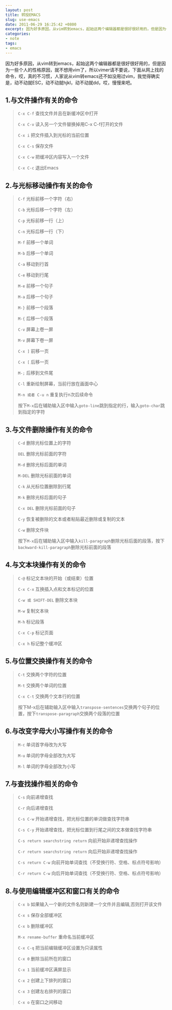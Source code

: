 ```yaml
---
layout: post
title: 转投EMACS
slug: use-emacs
date: 2011-06-29 16:25:42 +0800
excerpt: 因为好多原因，从vim转到emacs，起始这两个编辑器都是很好很好用的，但是因为一些个人的性格原因，就不想用vim了，所以vimer请不要说，下面从网上找的命令，哎，真的不习惯，人家说从vim转emacs还不如没用过vim，我觉得确实是，动不动就ESC，动不动就hjkl，动不动就dd，哎，慢慢来吧。
categories:
- note
tags:
- emacs
---
```


因为好多原因，从vim转到emacs，起始这两个编辑器都是很好很好用的，但是因为一些个人的性格原因，就不想用vim了，所以vimer请不要说，下面从网上找的命令，哎，真的不习惯，人家说从vim转emacs还不如没用过vim，我觉得确实是，动不动就ESC，动不动就hjkl，动不动就dd，哎，慢慢来吧。

## 1.与文件操作有关的命令

> `C-x C-f`    查找文件并且在新缓冲区中打开
>
> `C-x C-v`    读入另一个文件替换掉用C-x C-f打开的文件
>
> `C-x i`      把文件插入到光标的当前位置
>
> `C-x C-s`    保存文件
>
> `C-x C-w`    把缓冲区内容写入一个文件
>
> `C-x C-c`    退出Emacs

## 2.与光标移动操作有关的命令

> `C-f`     光标前移一个字符（右）
>
> `C-b`     光标后移一个字符（左）
>
> `C-p`     光标前移一行（上）
>
> `C-n`     光标后移一行（下）
>
> `M-f`     前移一个单词
>
> `M-b`     后移一个单词
>
> `C-a`     移动到行首
>
> `C-e`     移动到行尾
>
> `M-e`     前移一个句子
>
> `M-a`     后移一个句子
>
> `M-}`     前移一个段落
>
> `M-{`     后移一个段落
>
> `C-v`     屏幕上卷一屏
>
> `M-v`     屏幕下卷一屏
>
> `C-x ]`    前移一页
>
> `C-x [`    后移一页
>
> `M-;`     后移到文件尾
>
> `C-l`     重新绘制屏幕，当前行放在画面中心
>
> `M-n 或者 C-u n`  重复执行n次后续命令
>
> 按下`M-x`后在辅助输入区中输入`goto-line`跳到指定的行，输入`goto-char`跳到指定的字符

## 3.与文件删除操作有关的命令

> `C-d`      删除光标位置上的字符
>
> `DEL`      删除光标前面的字符
>
> `M-d`      删除光标后面的单词
>
> `M-DEL`    删除光标前面的单词
>
> `C-k`      从光标位置删除到行尾
>
> `M-k`      删除光标后面的句子
>
> `C-x DEL`  删除光标前面的句子
>
> `C-y`      恢复被删除的文本或者粘贴最近删除或复制的文本
>
> `C-w`      删除文件块
>
> 按下`M-x`后在辅助输入区中输入`kill-paragraph`删除光标后面的段落，按下`backward-kill-paragraph`删除光标前面的段落

## 4.与文本块操作有关的命令

> `C-@`     标记文本块的开始（或结束）位置
>
> `C-x C-x`    互换插入点和文本标记的位置
>
> `C-w 或 SHIFT-DEL`  删除文本块
>
> `M-w`     复制文本块
>
> `M-h`     标记段落
>
> `C-x C-p`    标记页面
>
> `C-x h`    标记整个缓冲区

## 5.与位置交换操作有关的命令

> `C-t`     交换两个字符的位置
>
> `M-t`     交换两个单词的位置
>
> `C-x C-t`    交换两个文本行的位置
>
> 按下M-x后在辅助输入区中输入`transpose-sentences`交换两个句子的位置，按下`transpose-paragraph`交换两个段落的位置

## 6.与改变字母大小写操作有关的命令

> `M-c`     单词首字母改为大写
>
> `M-u`     单词的字母全部改为大写
>
> `M-l`     单词的字母全部改为小写

## 7.与查找操作相关的命令

> `C-s`     向前递增查找
>
> `C-r`     向后递增查找
>
> `C-s C-w`    开始递增查找，把光标位置的单词做查找字符串
>
> `C-s C-y`    开始递增查找，把光标位置到行尾之间的文本做查找字符串
>
> `C-s return searchstring return`  向前开始非递增查找操作
>
> `C-r return searchstring return`  向后开始非递增查找操作
>
> `C-s return C-w`  向前开始单词查找（不受换行符、空格、标点符号影响）
>
> `C-r return C-w`  向后开始单词查找（不受换行符、空格、标点符号影响）

## 8.与使用编辑缓冲区和窗口有关的命令

> `C-x b`    如果输入一个新的文件名则新建一个文件并且编辑,否则打开该文件
>
> `C-x s`    保存全部缓冲区
>
> `C-x b`    删除缓冲区
>
> `M-x rename-buffer` 重命名当前缓冲区
>
> `C-x C-q`    把当前编辑缓冲区设置为只读属性
>
> `C-x 0`    删除当前所在的窗口
>
> `C-x 1`    当前缓冲区满屏显示
>
> `C-x 2`    创建上下排列的窗口
>
> `C-x 3`    创建左右排列的窗口
>
> `C-x o`    在窗口之间移动


